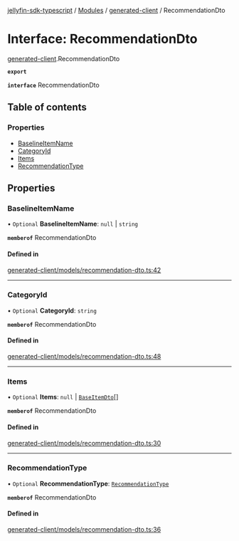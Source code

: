 [jellyfin-sdk-typescript](../README.md) / [Modules](../modules.md) / [generated-client](../modules/generated_client.md) / RecommendationDto

# Interface: RecommendationDto

[generated-client](../modules/generated_client.md).RecommendationDto

**`export`**

**`interface`** RecommendationDto

## Table of contents

### Properties

- [BaselineItemName](generated_client.RecommendationDto.md#baselineitemname)
- [CategoryId](generated_client.RecommendationDto.md#categoryid)
- [Items](generated_client.RecommendationDto.md#items)
- [RecommendationType](generated_client.RecommendationDto.md#recommendationtype)

## Properties

### BaselineItemName

• `Optional` **BaselineItemName**: ``null`` \| `string`

**`memberof`** RecommendationDto

#### Defined in

[generated-client/models/recommendation-dto.ts:42](https://github.com/thornbill/jellyfin-sdk-typescript/blob/644c849/src/generated-client/models/recommendation-dto.ts#L42)

___

### CategoryId

• `Optional` **CategoryId**: `string`

**`memberof`** RecommendationDto

#### Defined in

[generated-client/models/recommendation-dto.ts:48](https://github.com/thornbill/jellyfin-sdk-typescript/blob/644c849/src/generated-client/models/recommendation-dto.ts#L48)

___

### Items

• `Optional` **Items**: ``null`` \| [`BaseItemDto`](generated_client.BaseItemDto.md)[]

**`memberof`** RecommendationDto

#### Defined in

[generated-client/models/recommendation-dto.ts:30](https://github.com/thornbill/jellyfin-sdk-typescript/blob/644c849/src/generated-client/models/recommendation-dto.ts#L30)

___

### RecommendationType

• `Optional` **RecommendationType**: [`RecommendationType`](../enums/generated_client.RecommendationType.md)

**`memberof`** RecommendationDto

#### Defined in

[generated-client/models/recommendation-dto.ts:36](https://github.com/thornbill/jellyfin-sdk-typescript/blob/644c849/src/generated-client/models/recommendation-dto.ts#L36)
